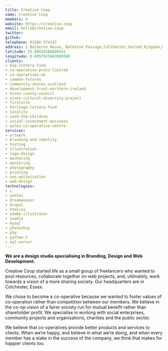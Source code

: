 ```yaml
---
title: Creative Coop
name: Creative Coop
members: 4
website: https://creative.coop
email: hello@creative.coop
twitter:
github:
telephone: 01206 574147
address: 2 Balkerne House, Balkerne Passage,Colchester,United Kingdom,CO1 1PA
latitude: 51.89010188809361
longitude: 0.8957915683888586
clients:
- big-lottery-fund
- co-operative-press-limited
- co-operatives-uk
- common-futures
- community-shares-scotland
- development-trust-northern-ireland
- essex-county-council
- essex-cultural-diversity-project
- firstsite
- heritage-lottery-fund
- locality
- save-the-children
- social-investment-business
- wales-co-operative-centre
services:
- artwork
- branding-and-identity
- hosting
- illustration
- logo-design
- marketing
- mentoring
- photography
- printing
- seo-optimisation
- web-design
technologies:
- c
- centos
- dreamweaver
- drupal
- htmlcss
- adobe-illustrator
- joomla
- mysql
- photoshop
- php
- python-2
- sql-server
---
```


**We are a design studio specialising in Branding, Design and Web Development.**

Creative Coop started life as a small group of freelancers who wanted to pool resources, collaborate together on web projects, and, ultimately, work towards a vision of a more sharing society. Our headquarters are in Colchester, Essex.

We chose to become a co-operative because we wanted to foster values of co-operation rather than competition between our members. We believe in the co-op vision of a fairer society run for mutual benefit rather than shareholder profit. We specialise in working with social enterprises, community projects and organisations, charities and the public sector.

We believe that co-operatives provide better products and services to clients. When we’re happy, and believe in what we’re doing, and when every member has a stake in the success of the company, we think that makes for happier clients too.

